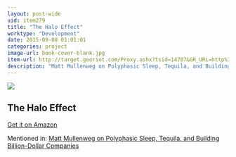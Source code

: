 ```yaml
---
layout: post-wide
uid: item279
title: "The Halo Effect"
worktype: "Development"
date: 2015-09-08 01:01:01
categories: project
image-url: book-cover-blank.jpg
item-url: http://target.georiot.com/Proxy.ashx?tsid=14707&GR_URL=http%3A%2F%2Fwww.amazon.com%2FThe-Halo-Effect-Business-Delusions%2Fdp%2F1476784035%2F
description: "Matt Mullenweg on Polyphasic Sleep, Tequila, and Building Billion-Dollar Companies"
---
```

<a href="http://target.georiot.com/Proxy.ashx?tsid=14707&GR_URL=http%3A%2F%2Fwww.amazon.com%2FThe-Halo-Effect-Business-Delusions%2Fdp%2F1476784035%2F" target="blank"><img src="../../../../img/thumbs/book-cover-blank.jpg" class="prod-img"></a>
<h2>The Halo Effect</h2>
<p><a href="http://target.georiot.com/Proxy.ashx?tsid=14707&GR_URL=http%3A%2F%2Fwww.amazon.com%2FThe-Halo-Effect-Business-Delusions%2Fdp%2F1476784035%2F" target="blank">Get it on Amazon</a><p>
<p>Mentioned in: <a href="http://fourhourworkweek.com/2015/02/09/matt-mullenweg/" target="blank">Matt Mullenweg on Polyphasic Sleep, Tequila, and Building Billion-Dollar Companies</a></p>
